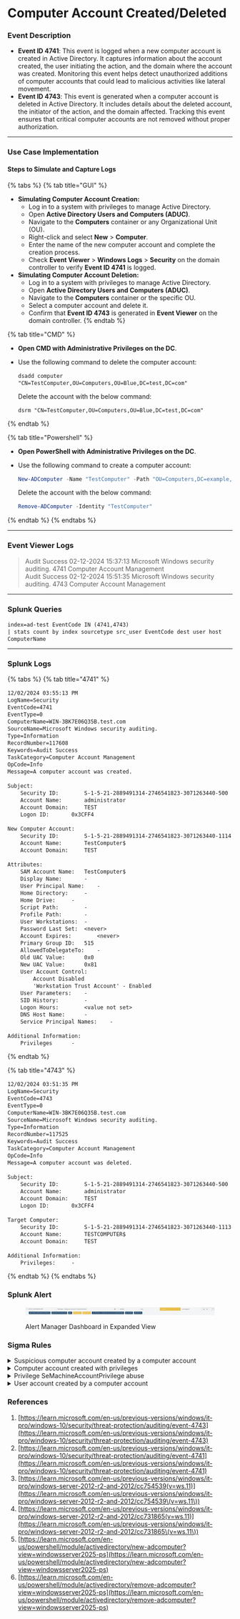 # Computer Account Created/Deleted

### Event Description

* **Event ID 4741**: This event is logged when a new computer account is created in Active Directory. It captures information about the account created, the user initiating the action, and the domain where the account was created. Monitoring this event helps detect unauthorized additions of computer accounts that could lead to malicious activities like lateral movement.
* **Event ID 4743**: This event is generated when a computer account is deleted in Active Directory. It includes details about the deleted account, the initiator of the action, and the domain affected. Tracking this event ensures that critical computer accounts are not removed without proper authorization.

***

### Use Case Implementation

#### Steps to Simulate and Capture Logs

{% tabs %}
{% tab title="GUI" %}
* **Simulating Computer Account Creation:**
  * Log in to a system with privileges to manage Active Directory.
  * Open **Active Directory Users and Computers (ADUC)**.
  * Navigate to the **Computers** container or any Organizational Unit (OU).
  * Right-click and select **New** > **Computer**.
  * Enter the name of the new computer account and complete the creation process.
  * Check **Event Viewer** > **Windows Logs** > **Security** on the domain controller to verify **Event ID 4741** is logged.
* **Simulating Computer Account Deletion:**
  * Log in to a system with privileges to manage Active Directory.
  * Open **Active Directory Users and Computers (ADUC)**.
  * Navigate to the **Computers** container or the specific OU.
  * Select a computer account and delete it.
  * Confirm that **Event ID 4743** is generated in **Event Viewer** on the domain controller.
{% endtab %}

{% tab title="CMD" %}
* **Open CMD with Administrative Privileges on the DC**.
*   Use the following command to delete the computer account:

    ```batch
    dsadd computer "CN=TestComputer,OU=Computers,OU=Blue,DC=test,DC=com"
    ```

    Delete the account with the below command:

    ```batch
    dsrm "CN=TestComputer,OU=Computers,OU=Blue,DC=test,DC=com"
    ```
{% endtab %}

{% tab title="Powershell" %}
* **Open PowerShell with Administrative Privileges on the DC**.
*   Use the following command to create a computer account:

    ```powershell
    New-ADComputer -Name "TestComputer" -Path "OU=Computers,DC=example,DC=com"
    ```

    Delete the account with the below command:

    ```powershell
    Remove-ADComputer -Identity "TestComputer"
    ```
{% endtab %}
{% endtabs %}

***

### Event Viewer Logs

> Audit Success 02-12-2024 15:37:13 Microsoft Windows security auditing. 4741 Computer Account Management\
> Audit Success 02-12-2024 15:51:35 Microsoft Windows security auditing. 4743 Computer Account Management

***

### Splunk Queries

```splunk-spl
index=ad-test EventCode IN (4741,4743) 
| stats count by index sourcetype src_user EventCode dest user host ComputerName
```

***

### Splunk Logs

{% tabs %}
{% tab title="4741" %}
```
12/02/2024 03:55:13 PM
LogName=Security
EventCode=4741
EventType=0
ComputerName=WIN-3BK7E06Q35B.test.com
SourceName=Microsoft Windows security auditing.
Type=Information
RecordNumber=117608
Keywords=Audit Success
TaskCategory=Computer Account Management
OpCode=Info
Message=A computer account was created.

Subject:
	Security ID:		S-1-5-21-2889491314-2746541823-3071263440-500
	Account Name:		administrator
	Account Domain:		TEST
	Logon ID:		0x3CFF4

New Computer Account:
	Security ID:		S-1-5-21-2889491314-2746541823-3071263440-1114
	Account Name:		TestComputer$
	Account Domain:		TEST

Attributes:
	SAM Account Name:	TestComputer$
	Display Name:		-
	User Principal Name:	-
	Home Directory:		-
	Home Drive:		-
	Script Path:		-
	Profile Path:		-
	User Workstations:	-
	Password Last Set:	<never>
	Account Expires:		<never>
	Primary Group ID:	515
	AllowedToDelegateTo:	-
	Old UAC Value:		0x0
	New UAC Value:		0x81
	User Account Control:	
		Account Disabled
		'Workstation Trust Account' - Enabled
	User Parameters:	-
	SID History:		-
	Logon Hours:		<value not set>
	DNS Host Name:		-
	Service Principal Names:	-

Additional Information:
	Privileges		-
```
{% endtab %}

{% tab title="4743" %}
```
12/02/2024 03:51:35 PM
LogName=Security
EventCode=4743
EventType=0
ComputerName=WIN-3BK7E06Q35B.test.com
SourceName=Microsoft Windows security auditing.
Type=Information
RecordNumber=117525
Keywords=Audit Success
TaskCategory=Computer Account Management
OpCode=Info
Message=A computer account was deleted.

Subject:
	Security ID:		S-1-5-21-2889491314-2746541823-3071263440-500
	Account Name:		administrator
	Account Domain:		TEST
	Logon ID:		0x3CFF4

Target Computer:
	Security ID:		S-1-5-21-2889491314-2746541823-3071263440-1113
	Account Name:		TESTCOMPUTER$
	Account Domain:		TEST

Additional Information:
	Privileges:		-
```
{% endtab %}
{% endtabs %}

### Splunk Alert

<figure><img src="../../.gitbook/assets/image (1).png" alt=""><figcaption><p>Alert Manager Dashboard in Expanded View</p></figcaption></figure>

### Sigma Rules

<details>

<summary>Suspicious computer account created by a computer account</summary>

```yaml
title: Suspicious computer account created by a computer account
description: Detects scenarios where an attacker abuse MachineAccountQuota privilege and pre-create a computer object for abusing RBCD delegation.
references:
- https://dirkjanm.io/worst-of-both-worlds-ntlm-relaying-and-kerberos-delegation/
tags:
- attack.persistence
- attack.t1136
author: mdecrevoisier
status: experimental
logsource:
  product: windows
  service: security
detection:
  selection:
    EventID: 4741
    SubjectUserName|endswith: '$'
    SubjectUserSid|startswith: 'S-1-5-21-' # SYSTEM account 'S-1-5-18' would trigger a false positive
    TargetUserName|endswith: '$'
  condition: selection
falsepositives:
- Offline domain join host  
- Windows Autopilot Hybrid Azure AD Join
level: high
```

{% code overflow="wrap" %}
```splunk-spl
source=WinEventLog:Security AND (EventID="4741" AND SubjectUserName="*$" AND SubjectUserSid="S-1-5-21-*" AND TargetUserName="*$")
```
{% endcode %}

</details>

<details>

<summary>Computer account created with privileges</summary>

```yaml
title: Computer account created with privileges
description: Detects scenarios where an attacker creates a computer account with privileges for later exploitation.
correlation: correlate with ID 4763 (privileges) using field SubjectLogonId. See rule "Privilege SeMachineAccountPrivilege abuse" for advance correlation.
references:
- https://github.com/mdecrevoisier/EVTX-to-MITRE-Attack/tree/master/TA0003-Persistence/T1136-Create%20account
- https://exploit.ph/cve-2021-42287-cve-2021-42278-weaponisation.html
- https://www.thehacker.recipes/ad/movement/kerberos/samaccountname-spoofing
- https://support.microsoft.com/en-us/topic/kb5008380-authentication-updates-cve-2021-42287-9dafac11-e0d0-4cb8-959a-143bd0201041
- https://github.com/WazeHell/sam-the-admin
- https://github.com/cube0x0/noPac
- https://github.com/ly4k/Pachine
- https://cloudbrothers.info/en/exploit-kerberos-samaccountname-spoofing/
tags:
- attack.persistence
- attack.t1098 # account manipulation
- attack.t1136 # user creation
- attack.privilege_escalation
- attack.t1068 # exploitation for privilege escalation
author: mdecrevoisier
status: experimental
logsource:
  product: windows
  service: security
detection:
  selection:
    EventID: 4741
  filter:
    PrivilegeList: "-" # Interesting privileges would be "SeMachineAccountPrivilege"
  condition: selection and not filter
falsepositives:
- None
level: high
```

```splunk-spl
source=WinEventLog:Security AND EventID="4741" AND  NOT (PrivilegeList="-")
```

</details>

<details>

<summary>Privilege SeMachineAccountPrivilege abuse</summary>

```yaml
title: Privilege SeMachineAccountPrivilege abuse
description: Detects scenarios where an attacker abuse the SeMachineAccountPrivilege which allows per default any authenticated user to join a computer to the domain. Later on, this computer account can be manipulated in order to elevate privileges.
requirements: despite of this event marked as a "sensitive privilege", I was only able to trigger it by having the audit for "non sensitive privileges" activated.
correlation: correlate with ID 4741 (computer created) using field SubjectLogonId. See rule "Computer account created with privileges" for advance correlation.
references:
- https://github.com/mdecrevoisier/EVTX-to-MITRE-Attack/tree/master/TA0004-Privilege%20Escalation/T1068-Exploitation%20for%20Privilege%20Escalation
- https://exploit.ph/cve-2021-42287-cve-2021-42278-weaponisation.html
- https://www.thehacker.recipes/ad/movement/kerberos/samaccountname-spoofing
- https://support.microsoft.com/en-us/topic/kb5008380-authentication-updates-cve-2021-42287-9dafac11-e0d0-4cb8-959a-143bd0201041
- https://github.com/WazeHell/sam-the-admin
- https://github.com/cube0x0/noPac
- https://github.com/ly4k/Pachine
- https://cloudbrothers.info/en/exploit-kerberos-samaccountname-spoofing/
tags:
- attack.privilege_escalation
- attack.t1068
- attack.persistence
- attack.t1098
author: mdecrevoisier
status: experimental
logsource:
  product: windows
  service: security
detection:
  selection:
    EventID: 4673
    PrivilegeList: SeMachineAccountPrivilege
    #ProcessName|endswith: \Windows\System32\lsass.exe
  filter:
    - SubjectUserSid: "S-1-5-18"
    - SubjectUserName: '%admin_acounts%'
  condition: selection and not filter
falsepositives:
- Users (shouldn't) or administrators joining a computer to the domain, server provisionning software
level: medium

```

{% code overflow="wrap" %}
```splunk-spl
source=WinEventLog:Security AND (EventID="4673" AND PrivilegeList="SeMachineAccountPrivilege") AND  NOT ((SubjectUserSid="S-1-5-18" OR SubjectUserName="%admin_acounts%"))
```
{% endcode %}

</details>

<details>

<summary>User account created by a computer account</summary>

```yaml
title: User account created by a computer account
description: Detects scenarios where an attacker would abuse some privileges while realying host credentials to escalate privileges.
references:
- https://docs.microsoft.com/en-us/windows/security/threat-protection/auditing/event-4741
tags:
- attack.persistence
- attack.t1136 # user creation
- attack.defense_evesion
- attack.t1036 # masquerading
author: mdecrevoisier
status: experimental
logsource:
  product: windows
  service: security
detection:
  selection:
    EventID: 4720
    SubjectUserName|endswith: '$' # Computer account
    SubjectUserSid|startswith: 'S-1-5-21-' # SYSTEM account 'S-1-5-18' would trigger a false positive
  filter:
    TargetUserName|endswith: '$' # covered in another rule: User account creation disguised in a computer account
  condition: selection
falsepositives:
- Exchange servers
level: high
```

{% code overflow="wrap" %}
```splunk-spl
source=WinEventLog:Security AND (EventID="4720" AND SubjectUserName="*$" AND SubjectUserSid="S-1-5-21-*")
```
{% endcode %}

</details>

### References

1. [https://learn.microsoft.com/en-us/previous-versions/windows/it-pro/windows-10/security/threat-protection/auditing/event-4743](https://learn.microsoft.com/en-us/previous-versions/windows/it-pro/windows-10/security/threat-protection/auditing/event-4743)
2. [https://learn.microsoft.com/en-us/previous-versions/windows/it-pro/windows-10/security/threat-protection/auditing/event-4741](https://learn.microsoft.com/en-us/previous-versions/windows/it-pro/windows-10/security/threat-protection/auditing/event-4741)
3. [https://learn.microsoft.com/en-us/previous-versions/windows/it-pro/windows-server-2012-r2-and-2012/cc754539(v=ws.11)](https://learn.microsoft.com/en-us/previous-versions/windows/it-pro/windows-server-2012-r2-and-2012/cc754539\(v=ws.11\))
4. [https://learn.microsoft.com/en-us/previous-versions/windows/it-pro/windows-server-2012-r2-and-2012/cc731865(v=ws.11)](https://learn.microsoft.com/en-us/previous-versions/windows/it-pro/windows-server-2012-r2-and-2012/cc731865\(v=ws.11\))
5. [https://learn.microsoft.com/en-us/powershell/module/activedirectory/new-adcomputer?view=windowsserver2025-ps](https://learn.microsoft.com/en-us/powershell/module/activedirectory/new-adcomputer?view=windowsserver2025-ps)
6. [https://learn.microsoft.com/en-us/powershell/module/activedirectory/remove-adcomputer?view=windowsserver2025-ps](https://learn.microsoft.com/en-us/powershell/module/activedirectory/remove-adcomputer?view=windowsserver2025-ps)
